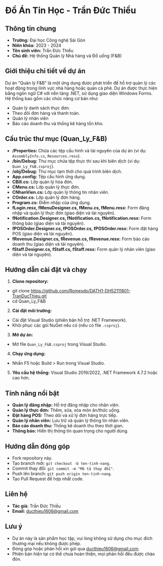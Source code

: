 # Đồ Án Tin Học - Trần Đức Thiều

## Thông tin chung
- **Trường:** Đại học Công nghệ Sài Gòn
- **Niên khóa:** 2023 - 2024
- **Tên sinh viên:** Trần Đức Thiều
- **Chủ đề:** Hệ thống Quản lý Nhà hàng và Đồ uống (F&B)

## Giới thiệu chi tiết về dự án
Dự án "Quản lý F&B" là một ứng dụng được phát triển để hỗ trợ quản lý các hoạt động trong lĩnh vực nhà hàng hoặc quán cà phê. Dự án được thực hiện bằng ngôn ngữ C# với nền tảng .NET, sử dụng giao diện Windows Forms. Hệ thống bao gồm các chức năng cơ bản như:
- Quản lý danh sách thực đơn.
- Theo dõi đơn hàng và thanh toán.
- Quản lý nhân viên
- Báo cáo doanh thu và thống kê hàng tồn kho.

## Cấu trúc thư mục (Quan_Ly_F&B)
- **/Properties:** Chứa các tệp cấu hình và tài nguyên của dự án (ví dụ: `AssemblyInfo.cs`, `Resources.resx`).
- **/bin/Debug:** Thư mục chứa tệp thực thi sau khi biên dịch (ví dụ: `Quan_Ly_F&B.csproj`).
- **/obj/Debug:** Thư mục tạm thời cho quá trình biên dịch.
- **App.config:** Tệp cấu hình ứng dụng.
- **CBill.cs:** Lớp quản lý hóa đơn.
- **CMenu.cs:** Lớp quản lý thực đơn.
- **CNhanVien.cs:** Lớp quản lý thông tin nhân viên.
- **COrder.cs:** Lớp quản lý đơn hàng.
- **Program.cs:** Điểm nhập của ứng dụng.
- **fLogin.resx, fMenuDesigner.cs, fMenu.cs, fMenu.resx:** Form đăng nhập và quản lý thực đơn (giao diện và tài nguyên).
- **fNotification.Designer.cs, fNotification.cs, fNotification.resx:** Form thông báo (giao diện và tài nguyên).
- **fPOSOrder.Designer.cs, fPOSOrder.cs, fPOSOrder.resx:** Form đặt hàng POS (giao diện và tài nguyên).
- **fRevenue.Designer.cs, fRevenue.cs, fRevenue.resx:** Form báo cáo doanh thu (giao diện và tài nguyên).
- **fStaff.Designer.cs, fStaff.cs, fStaff.resx:** Form quản lý nhân viên (giao diện và tài nguyên).
  
## Hướng dẫn cài đặt và chạy
1. **Clone repository:**
- git clone https://github.com/Romesdo/DATH1-DH52111801-TranDucThieu.git
- cd Quan_Ly_F&B
2. **Cài đặt môi trường:**
- Cài đặt Visual Studio (phiên bản hỗ trợ .NET Framework).
- Khôi phục các gói NuGet nếu có (nếu có file `.csproj`).
3. **Mở dự án:**
- Mở file `Quan_Ly_F&B.csproj` trong Visual Studio.
4. **Chạy ứng dụng:**
- Nhấn F5 hoặc Build > Run trong Visual Studio.
5. **Yêu cầu hệ thống:** Visual Studio 2019/2022, .NET Framework 4.7.2 hoặc cao hơn.

## Tính năng nổi bật
- **Quản lý đăng nhập:** Hỗ trợ đăng nhập cho nhân viên.
- **Quản lý thực đơn:** Thêm, sửa, xóa món ăn/thức uống.
- **Đặt hàng POS:** Theo dõi và xử lý đơn hàng trực tiếp.
- **Quản lý nhân viên:** Lưu trữ và quản lý thông tin nhân viên.
- **Báo cáo doanh thu:** Thống kê doanh thu theo thời gian.
- **Thông báo:** Hiển thị thông tin quan trọng cho người dùng.

## Hướng dẫn đóng góp
- Fork repository này.
- Tạo branch mới: `git checkout -b ten-tinh-nang`.
- Commit thay đổi: `git commit -m "Mô tả thay đổi"`.
- Push lên branch: `git push origin ten-tinh-nang`.
- Tạo Pull Request để hợp nhất code.

## Liên hệ
- **Tác giả:** Trần Đức Thiều
- **Email:** ducthieu1606@gmail.com

## Lưu ý
- Dự án này là sản phẩm học tập, vui lòng không sử dụng cho mục đích thương mại nếu không được phép.
- Đóng góp hoặc phản hồi xin gửi qua ducthieu1606@gmail.com.
- Phiên bản hiện tại có thể chưa hoàn thiện, mọi phản hồi đều được chào đón.
